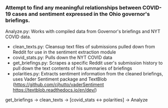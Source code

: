 ### Attempt to find any meaningful relationships between COVID-19 cases and sentiment expressed in the Ohio governor's briefings.

Analyze.py: Works with compiled data from Governor's briefings and NYT COVID data.

- clean_texts.py: Cleansup text files of submissions pulled down from Reddit for use in the sentiment extraction module
- covid_stats.py: Pulls down the NYT COVID data
- get_briefings.py: Scrapes a specific Reddit user's submission history to pull down the text contents of his summaries of briefings
- polarities.py: Extracts sentiment information from the cleaned briefings, uses Vader Sentiment package and TextBlob
(https://github.com/cjhutto/vaderSentiment https://textblob.readthedocs.io/en/dev/)

get_briefings -> clean_texts -> [covid_stats <-> polarities] -> Analyze
